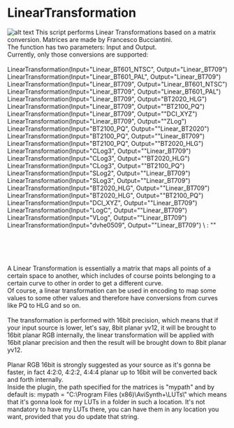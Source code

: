 # LinearTransformation
![alt text](https://i.ytimg.com/vi/kYB8IZa5AuE/maxresdefault.jpg)
This script performs Linear Transformations based on a matrix conversion. Matrices are made by Francesco Bucciantini.
<br>
The function has two parameters: Input and Output.
<br>
Currently, only those conversions are supported:
<br>
<br>
LinearTransformation(Input="Linear_BT601_NTSC", Output="Linear_BT709")
LinearTransformation(Input="Linear_BT601_PAL", Output="Linear_BT709")
LinearTransformation(Input="Linear_BT709", Output="Linear_BT601_NTSC")
LinearTransformation(Input="Linear_BT709", Output="Linear_BT601_PAL")
LinearTransformation(Input="Linear_BT709", Output="BT2020_HLG")
LinearTransformation(Input="Linear_BT709", Output=""BT2100_PQ")
LinearTransformation(Input="Linear_BT709", Output=""DCI_XYZ")
LinearTransformation(Input="Linear_BT709", Output=""ZLog")
LinearTransformation(Input="BT2100_PQ", Output=""Linear_BT2020")
LinearTransformation(Input="BT2100_PQ", Output=""Linear_BT709")
LinearTransformation(Input="BT2100_PQ", Output=""BT2020_HLG")
LinearTransformation(Input="CLog3", Output=""Linear_BT709")
LinearTransformation(Input="CLog3", Output=""BT2020_HLG")
LinearTransformation(Input="CLog3", Output=""BT2100_PQ")
LinearTransformation(Input="SLog2", Output=""Linear_BT709")
LinearTransformation(Input="SLog3", Output=""Linear_BT709")
LinearTransformation(Input="BT2020_HLG", Output=""Linear_BT709")
LinearTransformation(Input="BT2020_HLG", Output=""BT2100_PQ")
LinearTransformation(Input="DCI_XYZ", Output=""Linear_BT709")
LinearTransformation(Input="LogC", Output=""Linear_BT709")
LinearTransformation(Input="VLog", Output=""Linear_BT709")
LinearTransformation(Input="dvhe0509", Output=""Linear_BT709")
        \ : ""


<br>
<br>
<br>
<br>
A Linear Transformation is essentially a matrix that maps all points of a certain space to another, which includes of course points belonging to a certain curve to other in order to get a different curve.
<br>
Of course, a linear transformation can be used in encoding to map some values to some other values and therefore have conversions from curves like PQ to HLG and so on.
<br>
<br>
The transformation is performed with 16bit precision, which means that if your input source is lower, let's say, 8bit planar yv12, it will be brought to 16bit planar RGB internally, the linear transformation will be applied with 16bit planar precision and then the result will be brought down to 8bit planar yv12.
<br>
<br>
Planar RGB 16bit is strongly suggested as your source as it's gonna be faster, in fact 4:2:0, 4:2:2, 4:4:4 planar up to 16bit will be converted back and forth internally.
<br>
Inside the plugin, the path specified for the matrices is "mypath" and by default is:  mypath = "C:\Program Files (x86)\AviSynth+\LUTs\" which means that it's gonna look for my LUTs in a folder in such a location. It's not mandatory to have my LUTs there, you can have them in any location you want, provided that you do update that string.
